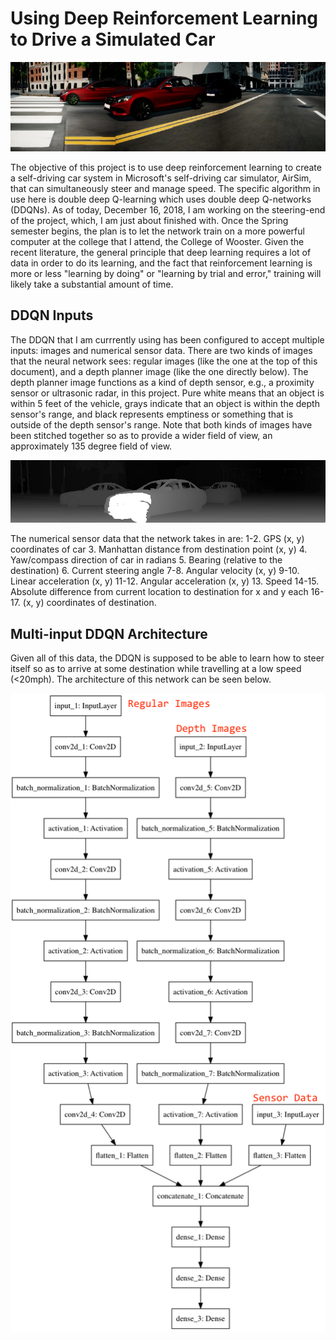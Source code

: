 
# Using Deep Reinforcement Learning to Drive a Simulated Car

![A roughly 135 degree view of what is front of the car. This is what the car sees but in grayscale.](https://github.com/Emg826/Reinforcement-Learning-Project/blob/master/imgs/scene_ifelse.jpg?raw=true)

The objective of this project is to use deep reinforcement learning to create a self-driving car system in Microsoft's self-driving car simulator, AirSim, that can simultaneously steer and manage speed. The specific algorithm in use here is double deep Q-learning which uses double deep Q-networks (DDQNs). As of today, December 16, 2018, I am working on the steering-end of the project, which, I am just about finished with. Once the Spring semester begins, the plan is to let the network train on a more powerful computer at the college that I attend, the College of Wooster. Given the recent literature, the general principle that deep learning requires a lot of data in order to do its learning, and the fact that reinforcement learning is more or less "learning by doing" or "learning by trial and error," training will likely take a substantial amount of time. 


## DDQN Inputs
The DDQN that I am currrently using has been configured to accept multiple inputs: images and numerical sensor data. There are two kinds of images that the neural network sees: regular images (like the one at the top of this document), and a depth planner image (like the one directly below). The depth planner image functions as a kind of depth sensor, e.g., a proximity sensor or ultrasonic radar, in this project. Pure white means that an object is within 5 feet of the vehicle, grays indicate that an object is within the depth sensor's range, and black represents emptiness or something that is outside of the depth sensor's range. Note that both kinds of images have been stitched together so as to provide a wider field of view, an approximately 135 degree field of view.

![Think of this as a sonar scan of the car's environment.](https://github.com/Emg826/Reinforcement-Learning-Project/blob/master/imgs/depth_planner_ifelse.jpg?raw=true)

The numerical sensor data that the network takes in are: 
1-2. GPS (x, y) coordinates of car
3. Manhattan distance from destination point (x, y)
4. Yaw/compass direction of car in radians
5. Bearing (relative to the destination)
6. Current steering angle
7-8. Angular velocity (x, y)
9-10. Linear acceleration (x, y)
11-12. Angular acceleration (x, y)
13. Speed
14-15. Absolute difference from current location to destination for x and y each
16-17. (x, y) coordinates of destination.
    
    
## Multi-input DDQN Architecture
Given all of this data, the DDQN is supposed to be able to learn how to steer itself so as to arrive at some destination while travelling at a low speed (<20mph). The architecture of this network can be seen below.



![The architecture of the current DDQN I am using; it takes 3 inputs: sensor data, camera images, and depth camera images.](https://github.com/Emg826/Reinforcement-Learning-Project/blob/master/imgs/multi-input-ddqn.png?raw=true)
